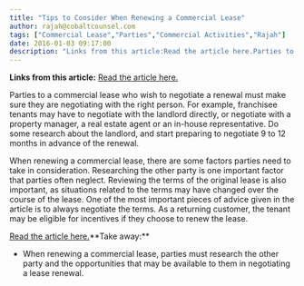 ```yaml
---
title: "Tips to Consider When Renewing a Commercial Lease"
author: rajah@cobaltcounsel.com
tags: ["Commercial Lease","Parties","Commercial Activities","Rajah"]
date: 2016-01-03 09:17:00
description: "Links from this article:Read the article here.Parties to a commercial lease who wish to negotiate a renewal must make sure they are negotiating..."
---
```


**Links from this article:**
[Read the article here.](http://www.bluemaumau.org/signing_your_commercial_lease_renewal_franchisee_tenants?)

Parties to a commercial lease who wish to negotiate a renewal must make sure they are negotiating with the right person. For example, franchisee tenants may have to negotiate with the landlord directly, or negotiate with a property manager, a real estate agent or an in-house representative. Do some research about the landlord, and start preparing to negotiate 9 to 12 months in advance of the renewal.

When renewing a commercial lease, there are some factors parties need to take in consideration. Researching the other party is one important factor that parties often neglect. Reviewing the terms of the original lease is also important, as situations related to the terms may have changed over the course of the lease. One of the most important pieces of advice given in the article is to always negotiate the terms. As a returning customer, the tenant may be eligible for incentives if they choose to renew the lease.

[Read the article here.](http://www.bluemaumau.org/signing_your_commercial_lease_renewal_franchisee_tenants?)**Take away:**
- When renewing a commercial lease, parties must research the other party and the opportunities that may be available to them in negotiating a lease renewal.